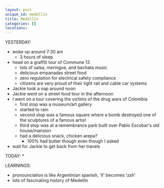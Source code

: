 ```yaml
---
layout: post
unique_id: medellín
title: Medellín
categories: []
locations: 
---
```


YESTERDAY:
* woke up around 7:30 am
  * 3 hours of sleep
* head on a graffiti tour of Commune 13
  * lots of salsa, meringue, and bachata music
  * delicious empanadas street food
  * zero regulation for electrical safety compliance
  * citizens are very proud of their light rail and cable car systems
* Jackie took a nap around noon
* Jackie went on a street food tour in the afternoon
* I went on a tour covering the victims of the drug wars of Colombia
  * first stop was a museum/art gallery
  * started to rain
  * second stop was a famous square where a bomb destroyed one of the sculptures of a famous artist
  * third stop was at a remembrance park built over Pablo Escobar's old house/mansion
  * had a delicious snack, chicken arepa?
    * 100% had butter though even though I asked
* wait for Jackie to get back from her travels


TODAY:
* 

LEARNINGS:
* pronounciation is like Argentinian spanish, 'll' becomes 'zsh'
* lots of fascinating history of Medellín
